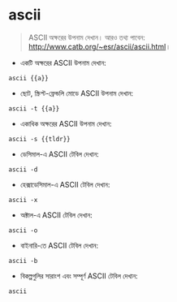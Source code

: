 # ascii

> ASCII অক্ষরের উপনাম দেখান।
> আরও তথ্য পাবেন: <http://www.catb.org/~esr/ascii/ascii.html>।

- একটি অক্ষরের ASCII উপনাম দেখান:

`ascii {{a}}`

- ছোট, স্ক্রিপ্ট-ফ্রেন্ডলি মোডে ASCII উপনাম দেখান:

`ascii -t {{a}}`

- একাধিক অক্ষরের ASCII উপনাম দেখান:

`ascii -s {{tldr}}`

- ডেসিমাল-এ ASCII টেবিল দেখান:

`ascii -d`

- হেক্সাডেসিমাল-এ ASCII টেবিল দেখান:

`ascii -x`

- অক্টাল-এ ASCII টেবিল দেখান:

`ascii -o`

- বাইনারি-তে ASCII টেবিল দেখান:

`ascii -b`

- বিকল্পগুলির সারাংশ এবং সম্পূর্ণ ASCII টেবিল দেখান:

`ascii`